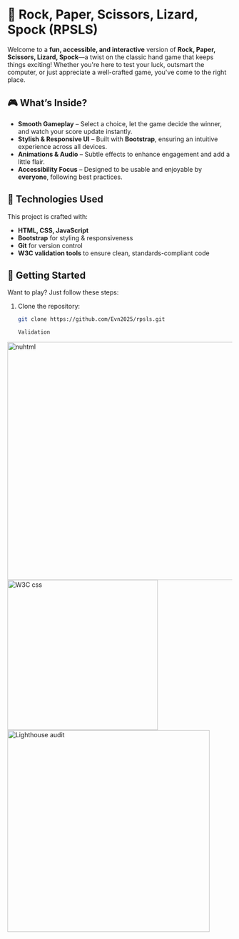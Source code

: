 # 🖖 Rock, Paper, Scissors, Lizard, Spock (RPSLS)

Welcome to a **fun, accessible, and interactive** version of **Rock, Paper, Scissors, Lizard, Spock**—a twist on the classic hand game that keeps things exciting! Whether you're here to test your luck, outsmart the computer, or just appreciate a well-crafted game, you've come to the right place.

## 🎮 What’s Inside?
- **Smooth Gameplay** – Select a choice, let the game decide the winner, and watch your score update instantly.
- **Stylish & Responsive UI** – Built with **Bootstrap**, ensuring an intuitive experience across all devices.
- **Animations & Audio** – Subtle effects to enhance engagement and add a little flair.
- **Accessibility Focus** – Designed to be usable and enjoyable by **everyone**, following best practices.

## 🔧 Technologies Used
This project is crafted with:
- **HTML, CSS, JavaScript**
- **Bootstrap** for styling & responsiveness
- **Git** for version control
- **W3C validation tools** to ensure clean, standards-compliant code

## 🚀 Getting Started
Want to play? Just follow these steps:
1. Clone the repository:  
   ```bash
   git clone https://github.com/Evn2025/rpsls.git

   Validation
<img width="534" alt="nuhtml" src="https://github.com/user-attachments/assets/55d7fb8d-08b5-4ef2-850f-7375c3d0817f" />


<img width="337" alt="W3C css" src="https://github.com/user-attachments/assets/58d98191-dfe8-4190-b68e-d0399cc453f3" />


<img width="453" alt="Lighthouse audit" src="https://github.com/user-attachments/assets/746d558d-cf04-4ab4-af3a-826779887aec" />


